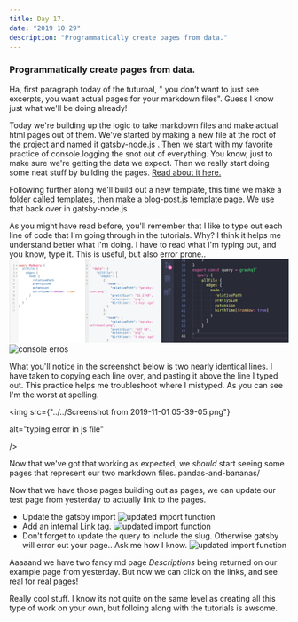 ```yaml
---
title: Day 17.
date: "2019 10 29"
description: "Programmatically create pages from data."
---
```

### Programmatically create pages from data.

Ha, first paragraph today of the tuturoal, " you don’t want to just see excerpts, you want actual pages for your markdown files". Guess I know just what we'll be doing already!

Today we're building up the logic to take markdown files and make actual html pages out of them. We've started by making a new file at the root of the project and named it gatsby-node.js . Then we start with my favorite practice of console.logging the snot out of everything. You know, just to make sure we're getting the data we expect. Then we really start doing some neat stuff by building the pages. <a href="https://www.gatsbyjs.org/tutorial/part-seven/#creating-pages">Read about it here.</a>

Following further along we'll build out a new template, this time we make a folder called templates, then make a blog-post.js template page. We use that back over in gatsby-node.js

As you might have read before, you'll remember that I like to type out each line of code that I'm going through in the tutorials. Why? I think it helps me understand better what I'm doing. I have to read what I'm typing out, and you know, type it. This is useful, but also error prone..
![](/Screenshot&#32;from&#32;2019-10-30&#32;05-48-32.png)
![console erros](/Screenshot&#32;from&#32;2019-11-05&#32;05-33-43.png)
<!-- <img src={"..Screenshot from 2019-11-01 05-33-43.png"} -->

  <!-- alt="console erros"

/> -->

What you'll notice in the screenshot below is two nearly identical lines. I have taken to copying each line over, and pasting it above the line I typed out. This practice helps me troubleshoot where I mistyped. As you can see I'm the worst at spelling.

<img src={"../../Screenshot from 2019-11-01 05-39-05.png"}

  alt="typing error in js file"

/>

Now that we've got that working as expected, we <em>should</em> start seeing some pages that represent our two markdown files. <Link to="pandas-and-bananas/">pandas-and-bananas/</Link>

Now that we have those pages building out as pages, we can update our test page from yesterday to actually link to the pages.

<ul>

  <li>Update the gatsby import  <img src={"../../Screenshot from 2019-11-01 05-59-01.png"} alt="updated import function" /></li>


  <li>Add an internal Link tag. <img src={"../../Screenshot from 2019-11-01 06-00-32.png"} alt="updated import function" /></li>


  <li>Don't forget to update the query to include the slug. Otherwise gatsby will error out your page.. Ask me how I know.  <img src={"../../Screenshot from 2019-11-01 06-01-40.png"} alt="updated import function" /></li>

</ul>

Aaaaand we have two fancy md page <em>Descriptions</em> being returned on our <Link to="new-index">example page from yesterday</Link>. But now we can click on the links, and see real for real pages!

Really cool stuff. I know its not quite on the same level as creating all this type of work on your own, but folloing along with the tutorials is awsome.
    </div>
   